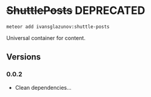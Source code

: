 # ~~ShuttlePosts~~ DEPRECATED

```
meteor add ivansglazunov:shuttle-posts
```

Universal container for content.

## Versions

### 0.0.2
* Clean dependencies...